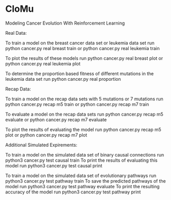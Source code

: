 # CloMu
Modeling Cancer Evolution With Reinforcement Learning

Real Data:

To train a model on the breast cancer data set or leukemia data set run
python cancer.py real breast train
or 
python cancer.py real leukemia train

To plot the results of these models run
python cancer.py real breast plot
or
python cancer.py real leukemia plot

To determine the proportion based fitness of different mutations in the leukemia data set run 
python cancer.py real proportion

Recap Data:

To train a model on the recap data sets with 5 mutations or 7 mutations run
python cancer.py recap m5 train
or
python cancer.py recap m7 train

To evaluate a model on the recap data sets run
python cancer.py recap m5 evaluate
or 
python cancer.py recap m7 evaluate

To plot the results of evaluating the model run
python cancer.py recap m5 plot
or 
python cancer.py recap m7 plot


Additional Simulated Expirements:

To train a model on the simulated data set of binary causal connections run
python3 cancer.py test causal train
To print the results of evaluating this model run
python3 cancer.py test causal print

To train a model on the simulated data set of evolutionary pathways run
python3 cancer.py test pathway train
To save the predicted pathways of the model run
python3 cancer.py test pathway evaluate
To print the resulting accuracy of the model run
python3 cancer.py test pathway print



